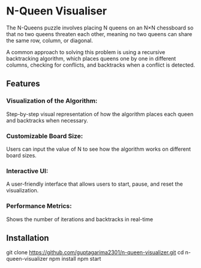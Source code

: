 # N-Queen Visualiser

The N-Queens puzzle involves placing N queens on an N×N chessboard so that no two queens threaten each other, meaning no two queens can share the same row, column, or diagonal.

A common approach to solving this problem is using a recursive backtracking algorithm, which places queens one by one in different columns, checking for conflicts, and backtracks when a conflict is detected.

## Features

### Visualization of the Algorithm: 
Step-by-step visual representation of how the algorithm places each queen and backtracks when necessary.
### Customizable Board Size: 
Users can input the value of N to see how the algorithm works on different board sizes.
### Interactive UI:
A user-friendly interface that allows users to start, pause, and reset the visualization.
### Performance Metrics: 
Shows the number of iterations and backtracks in real-time

## Installation

git clone https://github.com/guptagarima2301/n-queen-visualizer.git
cd n-queen-visualizer
npm install
npm start

